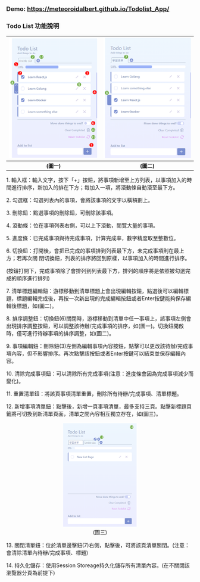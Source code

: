 ### Demo: https://meteoroidalbert.github.io/Todolist_App/
### Todo List 功能說明

| ![圖一](./images/todolist1.png) | ![圖二](./images/todolist2.png) |
|:-------------------------------:|:-------------------------------:|
| **(圖一)**                     | **(圖二)**                     |



1\. 輸入框：輸入文字，按下「+」按鈕，將事項新增至上方列表，以事項加入的時間進行排序，新加入的排在下方；每加入一項，將滾動條自動滾至最下方。 

2\. 勾選框：勾選列表內的事項，會將該事項的文字以橫槓劃上。 

3\. 刪除鈕：點選事項的刪除鈕，可刪除該事項。 

4\. 滾動條：位在事項列表右側，可以上下滾動，閱覽大量的事項。 

5\. 進度條：已完成事項與待完成事項，計算完成率，數字精度取至整數位。 

6\. 切換鈕：打開後，會把已完成的事項排到列表最下方，未完成事項則在最上方；若再次關 閉切換鈕，列表的排序將回到原樣，以事項加入的時間進行排序。

(按鈕打開下，完成事項除了會排列到列表最下方，排列的順序將是依照被勾選完成的順序進行排列)

7\. 清單標題編輯鈕：游標移動到清單標題上會出現編輯按鈕，點選後可以編輯標題，標題編輯完成後，再按一次新出現的完成編輯按鈕或者Enter按鍵能夠保存編輯後標題，如(圖二)。

8\. 排序調整鈕：切換鈕(6)關閉時，游標移動到清單中任一事項上，該事項左側會出現排序調整按鈕，可以調整該待辦/完成事項的排序，如(圖一)。切換鈕開啟時，僅可進行待辦事項的排序調整，如(圖二)。

9\. 事項編輯鈕：刪除鈕(3)左側為編輯事項內容按鈕，點擊可以更改該待辦/完成事項內容，但不影響排序。再次點擊該按鈕或者Enter按鍵可以結束並保存編輯內容。

10\. 清除完成事項鈕：可以清除所有完成事項(注意：進度條會因為完成事項減少而變化)。

11\. 重置清單鈕：將該頁事項清單重置，刪除所有待辦/完成事項、清單標題。

12\. 新增事項清單鈕：點擊後，新增一頁事項清單，最多支持三頁。點擊新標題頁籤將可切換到新清單頁面，清單之間內容相互獨立存在，如(圖三)。


<p>
    <figure style="display: inline-block; text-align: center; margin: 1px;">
        <img src="./images/todolist3.png" width="40%"/>
        <figcaption>(圖三)</figcaption>
    </figure>
</p>


13\. 關閉清單鈕：位於清單邊擊鈕(7)右側，點擊後，可將該頁清單關閉。(注意：會清除清單內待辦/完成事項、標題)

14\. 持久化儲存：使用Session Storeage持久化儲存所有清單內容。(在不關閉該瀏覽器分頁為前提下)
